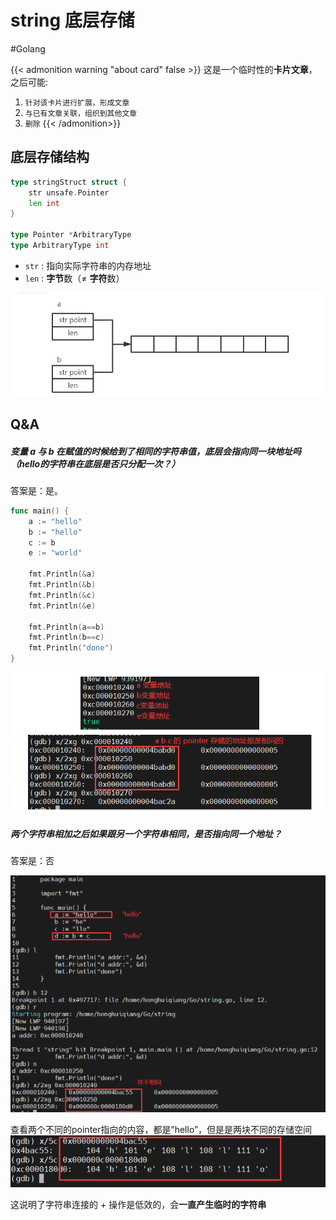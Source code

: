 # string 底层存储

<!--more-->
#Golang 

{{< admonition warning "about card" false >}}
这是一个临时性的**卡片文章**，之后可能:
1. `针对该卡片进行扩展，形成文章`
2. `与已有文章关联，组织到其他文章`
3. `删除`
{{< /admonition>}}


## 底层存储结构

```go
type stringStruct struct {
	str unsafe.Pointer
	len int
}

type Pointer *ArbitraryType
type ArbitraryType int
```

-   `str` : 指向实际字符串的内存地址    
-   `len` : **字节**数（≠ **字符**数）

![](images/posts/Pasted%20image%2020230512114715.png)

## Q&A

##### 变量 a 与 b 在赋值的时候给到了相同的字符串值，底层会指向同一块地址吗（hello的字符串在底层是否只分配一次？）

答案是：是。

```go
func main() {
    a := "hello"
    b := "hello"
    c := b
    e := "world"

    fmt.Println(&a)
    fmt.Println(&b)
    fmt.Println(&c)
    fmt.Println(&e)

    fmt.Println(a==b)
    fmt.Println(b==c)
    fmt.Println("done")
}
```

![](images/posts/Pasted%20image%2020230512115044.png)

##### 两个字符串相加之后如果跟另一个字符串相同，是否指向同一个地址？

答案是：否

![](images/posts/Pasted%20image%2020230512115715.png)

查看两个不同的pointer指向的内容，都是”hello”，但是是两块不同的存储空间
![](images/posts/Pasted%20image%2020230512115749.png)

这说明了字符串连接的 + 操作是低效的，会**一直产生临时的字符串**
